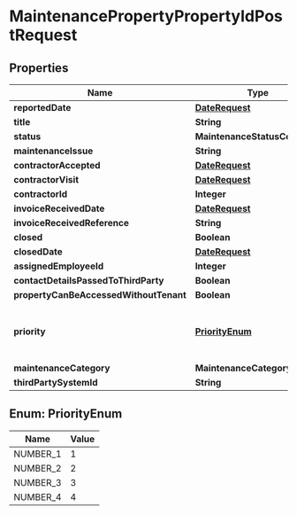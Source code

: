 

# MaintenancePropertyPropertyIdPostRequest


## Properties

| Name | Type | Description | Notes |
|------------ | ------------- | ------------- | -------------|
|**reportedDate** | [**DateRequest**](DateRequest.md) |  |  [optional] |
|**title** | **String** |  |  [optional] |
|**status** | **MaintenanceStatusConfig** |  |  [optional] |
|**maintenanceIssue** | **String** |  |  [optional] |
|**contractorAccepted** | [**DateRequest**](DateRequest.md) |  |  [optional] |
|**contractorVisit** | [**DateRequest**](DateRequest.md) |  |  [optional] |
|**contractorId** | **Integer** |  |  [optional] |
|**invoiceReceivedDate** | [**DateRequest**](DateRequest.md) |  |  [optional] |
|**invoiceReceivedReference** | **String** |  |  [optional] |
|**closed** | **Boolean** |  |  [optional] |
|**closedDate** | [**DateRequest**](DateRequest.md) |  |  [optional] |
|**assignedEmployeeId** | **Integer** |  |  [optional] |
|**contactDetailsPassedToThirdParty** | **Boolean** |  |  [optional] |
|**propertyCanBeAccessedWithoutTenant** | **Boolean** |  |  [optional] |
|**priority** | [**PriorityEnum**](#PriorityEnum) | 1 &#x3D; Low, 2 &#x3D; Medium, 3 &#x3D; High, 4 &#x3D; Emergency |  [optional] |
|**maintenanceCategory** | **MaintenanceCategoryConfig** |  |  [optional] |
|**thirdPartySystemId** | **String** |  |  [optional] |



## Enum: PriorityEnum

| Name | Value |
|---- | -----|
| NUMBER_1 | 1 |
| NUMBER_2 | 2 |
| NUMBER_3 | 3 |
| NUMBER_4 | 4 |



